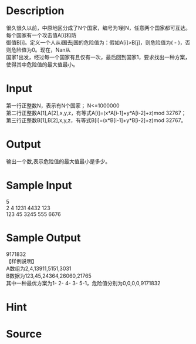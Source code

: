 
# Description

<div class="content"><div>很久很久以前，中原地区分成了N个国家，编号为1到N，任意两个国家都可互达。每个国家有一个攻击值A[i]和防</div>
<div>御值B[i]。定义一个人从i国去j国的危险值为：假如A[i]&gt;B[j]，则危险值为( - )，否则危险值为0。现在，Nan从</div>
<div>国家1出发，经过每一个国家有且仅有一次，最后回到国家1，要求找出一种方案，使得其中危险值的最大值最小。</div></div>

# Input

<div class="content"><div>第一行正整数N，表示有N个国家； N&lt;=1000000</div>
<div>第二行正整数A[1],A[2],x,y,z，有等式A[i]=(x*A[i-1]+y*A[i-2]+z)mod 32767；</div>
<div>第三行正整数B[1],B[2],x,y,z，有等式B[i]=(x*B[i-1]+y*B[i-2]+z)mod 32767。</div></div>

# Output

<div class="content"><p>输出一个数,表示危险值的最大值最小是多少。</p></div>

# Sample Input

<div class="content"><span class="sampledata">5<br/>
2 4 1231 4432 123<br/>
123 45 3245 555 6676 <br/>
</span></div>

# Sample Output

<div class="content"><span class="sampledata">9171832<br/>
【样例说明】<br/>
A数组为2,4,13911,5151,3031 <br/>
B数据为123,45,24364,26060,21765 <br/>
其中一种最优方案为1- 2- 4- 3- 5-1，危险值分别为0,0,0,0,9171832</span></div>

# Hint

<div class="content"><p></p></div>

# Source

<div class="content"><p><a href="problemset.php?search="></a></p></div>

